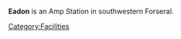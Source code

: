 **Eadon** is an Amp Station in southwestern Forseral.

[Category:Facilities](Category:Facilities "wikilink")